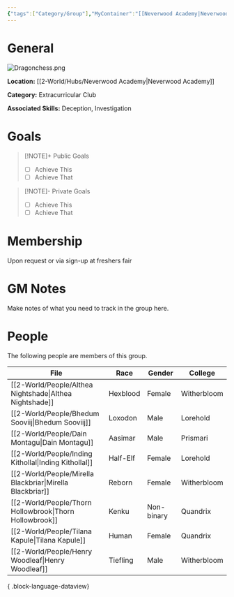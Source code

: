 ```yaml
---
{"tags":["Category/Group"],"MyContainer":"[[Neverwood Academy|Neverwood Academy]]","MyCategory":"Extracurricular Club","image":"Dragonchess.png","obsidianUIMode":"preview","leaders":null,"staff":null,"members":null,"initiates":null,"primary_contact":null,"Skill1":"Deception","Skill2":"Investigation","dg-publish":true,"permalink":"/2-world/groups/dragonchess-club/","dgPassFrontmatter":true,"updated":"2025-09-29T12:34:02.000+01:00"}
---
```



# General

![Dragonchess.png](/img/user/z_Assets/Extracurriculars/Dragonchess.png)

**Location:** [[2-World/Hubs/Neverwood Academy\|Neverwood Academy]]

**Category:** Extracurricular Club

**Associated Skills:** Deception, Investigation

# Goals

> [!NOTE]+ Public Goals
> - [ ] Achieve This
> - [ ] Achieve That

> [!NOTE]- Private Goals
> - [ ] Achieve This
> - [ ] Achieve That

# Membership
Upon request or via sign-up at freshers fair

# GM Notes

Make notes of what you need to track in the group here. 


# People

The following people are members of this group.  


| File                                                         | Race     | Gender     | College     |
| ------------------------------------------------------------ | -------- | ---------- | ----------- |
| [[2-World/People/Althea Nightshade\|Althea Nightshade]]   | Hexblood | Female     | Witherbloom |
| [[2-World/People/Bhedum Sooviij\|Bhedum Sooviij]]         | Loxodon  | Male       | Lorehold    |
| [[2-World/People/Dain Montagu\|Dain Montagu]]             | Aasimar  | Male       | Prismari    |
| [[2-World/People/Inding Kithollal\|Inding Kithollal]]     | Half-Elf | Female     | Lorehold    |
| [[2-World/People/Mirella Blackbriar\|Mirella Blackbriar]] | Reborn   | Female     | Witherbloom |
| [[2-World/People/Thorn Hollowbrook\|Thorn Hollowbrook]]   | Kenku    | Non-binary | Quandrix    |
| [[2-World/People/Tilana Kapule\|Tilana Kapule]]           | Human    | Female     | Quandrix    |
| [[2-World/People/Henry Woodleaf\|Henry Woodleaf]]         | Tiefling | Male       | Witherbloom |

{ .block-language-dataview}